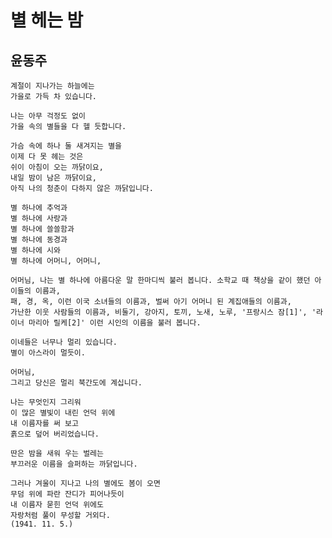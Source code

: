 # 별 헤는 밤   
  ## 윤동주   

    계절이 지나가는 하늘에는
    가을로 가득 차 있습니다.

    나는 아무 걱정도 없이
    가을 속의 별들을 다 헬 듯합니다.

    가슴 속에 하나 둘 새겨지는 별을
    이제 다 못 헤는 것은
    쉬이 아침이 오는 까닭이요,
    내일 밤이 남은 까닭이요,
    아직 나의 청춘이 다하지 않은 까닭입니다.

    별 하나에 추억과
    별 하나에 사랑과
    별 하나에 쓸쓸함과
    별 하나에 동경과
    별 하나에 시와
    별 하나에 어머니, 어머니,

    어머님, 나는 별 하나에 아름다운 말 한마디씩 불러 봅니다. 소학교 때 책상을 같이 했던 아이들의 이름과,
    패, 경, 옥, 이런 이국 소녀들의 이름과, 벌써 아기 어머니 된 계집애들의 이름과,
    가난한 이웃 사람들의 이름과, 비둘기, 강아지, 토끼, 노새, 노루, '프랑시스 잠[1]', '라이너 마리아 릴케[2]' 이런 시인의 이름을 불러 봅니다.

    이네들은 너무나 멀리 있습니다.
    별이 아스라이 멀듯이.

    어머님,
    그리고 당신은 멀리 북간도에 계십니다.

    나는 무엇인지 그리워
    이 많은 별빛이 내린 언덕 위에
    내 이름자를 써 보고
    흙으로 덮어 버리었습니다.

    딴은 밤을 새워 우는 벌레는
    부끄러운 이름을 슬퍼하는 까닭입니다.

    그러나 겨울이 지나고 나의 별에도 봄이 오면
    무덤 위에 파란 잔디가 피어나듯이
    내 이름자 묻힌 언덕 위에도
    자랑처럼 풀이 무성할 거외다.
    (1941. 11. 5.)
